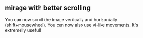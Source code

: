 mirage with better scrolling
----------------------------

You can now scroll the image vertically and horizontally (shift+mousewheel).
You can now also use vi-like movements.
It's extremelly useful!
